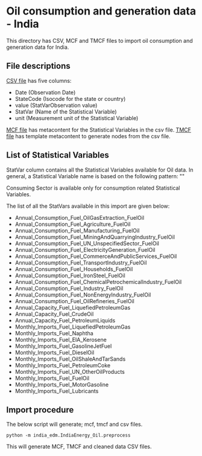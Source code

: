 # Oil consumption and generation data - India

This directory has CSV, MCF and TMCF files to import oil consumption and generation data for India.

## File descriptions

[CSV file](./IndiaEnergy_Oil.csv) has five columns:
- Date (Observation Date)
- StateCode (Isocode for the state or country)
- value (StatVarObservation value)
- StatVar (Name of the Statistical Variable)
- unit (Measurement unit of the Statistical Variable)

[MCF file](./IndiaEnergy_Oil.mcf) has metacontent for the Statistical Variables in the csv file. [TMCF file](./IndiaEnergy_Oil.tmcf) has template metacontent to generate nodes from the csv file.

## List of Statistical Variables

StatVar column contains all the Statistical Variables available for Oil data. In general, a Statistical Variable name is based on the following pattern:
"<Periodicity>_<MeasuredProperty>_<EnergyCategory>_<ConsumingSector>_<EnergySource>"

Consuming Sector is available only for consumption related Statistical Variables.

The list of all the StatVars available in this import are given below:
- Annual_Consumption_Fuel_OilGasExtraction_FuelOil
- Annual_Consumption_Fuel_Agriculture_FuelOil
- Annual_Consumption_Fuel_Manufacturing_FuelOil
- Annual_Consumption_Fuel_MiningAndQuarryingIndustry_FuelOil
- Annual_Consumption_Fuel_UN_UnspecifiedSector_FuelOil
- Annual_Consumption_Fuel_ElectricityGeneration_FuelOil
- Annual_Consumption_Fuel_CommerceAndPublicServices_FuelOil
- Annual_Consumption_Fuel_TransportIndustry_FuelOil
- Annual_Consumption_Fuel_Households_FuelOil
- Annual_Consumption_Fuel_IronSteel_FuelOil
- Annual_Consumption_Fuel_ChemicalPetrochemicalIndustry_FuelOil
- Annual_Consumption_Fuel_Industry_FuelOil
- Annual_Consumption_Fuel_NonEnergyIndustry_FuelOil
- Annual_Consumption_Fuel_OilRefineries_FuelOil
- Annual_Capacity_Fuel_LiquefiedPetroleumGas
- Annual_Capacity_Fuel_CrudeOil
- Annual_Capacity_Fuel_PetroleumLiquids
- Monthly_Imports_Fuel_LiquefiedPetroleumGas
- Monthly_Imports_Fuel_Naphtha
- Monthly_Imports_Fuel_EIA_Kerosene
- Monthly_Imports_Fuel_GasolineJetFuel
- Monthly_Imports_Fuel_DieselOil
- Monthly_Imports_Fuel_OilShaleAndTarSands
- Monthly_Imports_Fuel_PetroleumCoke
- Monthly_Imports_Fuel_UN_OtherOilProducts
- Monthly_Imports_Fuel_FuelOil
- Monthly_Imports_Fuel_MotorGasoline
- Monthly_Imports_Fuel_Lubricants


## Import procedure

The below script will generate; mcf, tmcf and csv files.

`python -m india_edm.IndiaEnergy_Oil.preprocess`

This will generate MCF, TMCF and cleaned data CSV files.